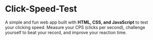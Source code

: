 # Click-Speed-Test
A simple and fun web app built with **HTML, CSS, and JavaScript** to test your clicking speed.   Measure your CPS (clicks per second), challenge yourself to beat your record, and improve your reaction time.
